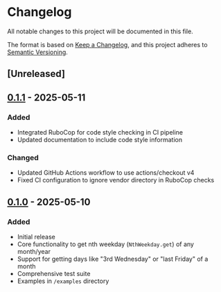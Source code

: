 # Changelog

All notable changes to this project will be documented in this file.

The format is based on [Keep a Changelog](https://keepachangelog.com/en/1.1.0/),
and this project adheres to [Semantic Versioning](https://semver.org/spec/v2.0.0.html).

## [Unreleased]

## [0.1.1] - 2025-05-11

### Added
- Integrated RuboCop for code style checking in CI pipeline
- Updated documentation to include code style information

### Changed
- Updated GitHub Actions workflow to use actions/checkout v4
- Fixed CI configuration to ignore vendor directory in RuboCop checks

## [0.1.0] - 2025-05-10

### Added
- Initial release
- Core functionality to get nth weekday (`NthWeekday.get`) of any month/year
- Support for getting days like "3rd Wednesday" or "last Friday" of a month
- Comprehensive test suite
- Examples in `/examples` directory

[0.1.1]: https://github.com/yusukehigasa/nth_weekday/releases/tag/0.1.1
[0.1.0]: https://github.com/yusukehigasa/nth_weekday/releases/tag/0.1.0
